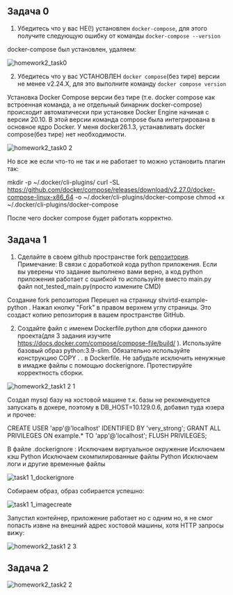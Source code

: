 ## Задача 0


1. Убедитесь что у вас НЕ(!) установлен ```docker-compose```, для этого получите следующую ошибку от команды ```docker-compose --version```

docker-compose был установлен, удаляем:


![homework2_task0](https://github.com/user-attachments/assets/c73faa0e-1324-4f38-a402-908f9055df44)


2. Убедитесь что у вас УСТАНОВЛЕН ```docker compose```(без тире) версии не менее v2.24.X, для это выполните команду ```docker compose version```  

Установка Docker Compose версии без тире (т.е. docker compose как встроенная команда, а не отдельный бинарник docker-compose) происходит автоматически при установке Docker Engine начиная с версии 20.10. В этой версии команда compose была интегрирована в основное ядро Docker. У меня docker26.1.3, устанавливать docker compose(без тире) нет необходимости. 

![homework2_task0 2](https://github.com/user-attachments/assets/bd1fb781-4ccb-473c-8bbc-f2d9676814dd)

Но все же если что-то не так и не работает то можно установить плагин так:

mkdir -p ~/.docker/cli-plugins/
curl -SL https://github.com/docker/compose/releases/download/v2.27.0/docker-compose-linux-x86_64 -o ~/.docker/cli-plugins/docker-compose
chmod +x ~/.docker/cli-plugins/docker-compose

После чего docker compose будет работать корректно.


## Задача 1

1. Сделайте в своем github пространстве fork [репозитория](https://github.com/netology-code/shvirtd-example-python/blob/main/README.md).
   Примечание: В связи с доработкой кода python приложения. Если вы уверены что задание выполнено вами верно, а код python приложения работает с ошибкой то используйте вместо main.py файл not_tested_main.py(просто измените CMD)

Создание fork репозитория
Перешел на страницу shvirtd-example-python .
Нажал кнопку "Fork" в правом верхнем углу страницы.
Это создаст копию репозитория в вашем пространстве GitHub.

2. Создайте файл с именем Dockerfile.python для сборки данного проекта(для 3 задания изучите https://docs.docker.com/compose/compose-file/build/ ). Используйте базовый образ python:3.9-slim. Обязательно используйте конструкцию COPY . . в Dockerfile. Не забудьте исключить ненужные в имадже файлы с помощью dockerignore. Протестируйте корректность сборки.

![homework2_task1 2 1](https://github.com/user-attachments/assets/1b1628c1-9b2e-453a-bdec-c6175f438d49)


Создал mysql базу на хостовой машине т.к. базы не рекомендуется запускать в докере, поэтому в DB_HOST=10.129.0.6, добавил туда юзера и прочее:

CREATE USER 'app'@'localhost' IDENTIFIED BY 'very_strong';
GRANT ALL PRIVILEGES ON example.* TO 'app'@'localhost';
FLUSH PRIVILEGES;


В файле .dockerignore :
Исключаем виртуальное окружение
Исключаем кэш Python
Исключаем скомпилированные файлы Python
Исключаем логи и другие временные файлы

![task1 1_dockerignore](https://github.com/user-attachments/assets/d1c39af2-5aca-4496-87ca-5e04f79cde2d)


Собираем образ, образ собирается успешно:


![task1 1_imagecreate](https://github.com/user-attachments/assets/29685677-14e5-4c4c-b13e-95939f1d61b7)


Запустил контейнер, приложение работает но с одним но, я не смог попасть извне на внешний адрес хостовой машины, хотя HTTP запросы вижу:

![homework2_task1 2 3](https://github.com/user-attachments/assets/2392489a-8cdb-46b2-9ca2-4961fa5f5ab3)


## Задача 2

![homework2_task2 2](https://github.com/user-attachments/assets/72a4a874-62ec-45d1-b6df-ac3fad0fce45)
